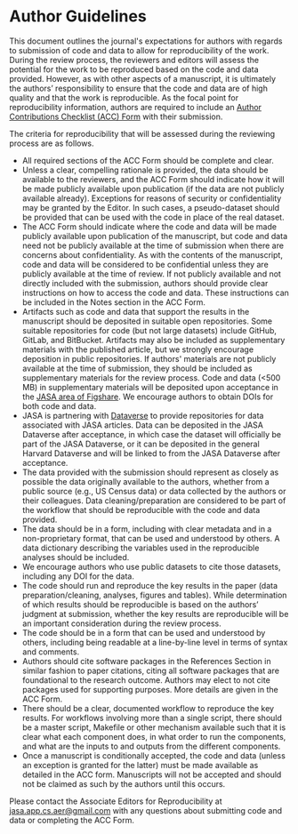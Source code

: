 <script async src="https://www.googletagmanager.com/gtag/js?id={{ site.google_analytics }}"></script>
<script>
  window.dataLayer = window.dataLayer || [];
  function gtag(){dataLayer.push(arguments);}
  gtag('js', new Date());

  gtag('config', '{{ site.google_analytics }}');
</script>

# Author Guidelines

This document outlines the journal's expectations for authors with regards to submission of code and data to allow for reproducibility of the work. During the review process, the reviewers and editors will assess the potential for the work to be reproduced based on the code and data provided. However, as with other aspects of a manuscript, it is ultimately the authors’ responsibility to ensure that the code and data are of high quality and that the work is reproducible. As the focal point for reproducibility information, authors are required to include an [Author Contributions Checklist (ACC) Form](acc.html) with their submission. 

The criteria for reproducibility that will be assessed during the reviewing process are as follows.

 - All required sections of the ACC Form should be complete and clear. 
 - Unless a clear, compelling rationale is provided, the data should be available to the reviewers, and the ACC Form should indicate how it will be made publicly available upon publication (if the data are not publicly available already). Exceptions for reasons of security or confidentiality may be granted by the Editor. In such cases, a pseudo-dataset should be provided that can be used with the code in place of the real dataset.
 - The ACC Form should indicate where the code and data will be made publicly available upon publication of the manuscript, but code and data need not be publicly available at the time of submission when there are concerns about confidentiality. As with the contents of the manuscript, code and data will be considered to be confidential unless they are publicly available at the time of review. If not publicly available and not directly included with the submission, authors should provide clear instructions on how to access the code and data. These instructions can be included in the Notes section in the ACC Form.
 - Artifacts such as code and data that support the results in the manuscript should be deposited in suitable open repositories. Some suitable repositories for code (but not large datasets) include GitHub, GitLab, and BitBucket. Artifacts may also be included as supplementary materials with the published article, but we strongly encourage deposition in public repositories. If authors' materials are not publicly available at the time of submission, they should be included as supplementary materials for the review process. Code and data (<500 MB) in supplementary materials will be deposited upon acceptance in the [JASA area of Figshare](https://tandf.figshare.com/JASA). We encourage authors to obtain DOIs for both code and data.
 - JASA is partnering with [Dataverse](https://dataverse.harvard.edu/dataverse/jasa) to provide repositories for data associated with JASA articles. Data can be deposited in the JASA Dataverse after acceptance, in which case the dataset will officially be part of the JASA Dataverse, or it can be deposited in the general Harvard Dataverse and will be linked to from the JASA Dataverse after acceptance.
 - The data provided with the submission should represent as closely as possible the data originally available to the authors, whether from a public source (e.g., US Census data) or data collected by the authors or their colleagues. Data cleaning/preparation are considered to be part of the workflow that should be reproducible with the code and data provided. 
 - The data should be in a form, including with clear metadata and in a non-proprietary format, that can be used and understood by others. A data dictionary describing the variables used in the reproducible analyses should be included.
 - We encourage authors who use public datasets to cite those datasets, including any DOI for the data.
 - The code should run and reproduce the key results in the paper (data preparation/cleaning, analyses, figures and tables). While determination of which results should be reproducible is based on the authors’ judgment at submission, whether the key results are reproducible will be an important consideration during the review process.
 - The code should be in a form that can be used and understood by others, including being readable at a line-by-line level in terms of syntax and comments. 
 - Authors should cite software packages in the References Section in similar fashion to paper citations, citing all software packages that are foundational to the research outcome. Authors may elect to not cite packages used for supporting purposes. More details are given in the ACC Form.
 - There should be a clear, documented workflow to reproduce the key results. For workflows involving more than a single script, there should be a master script, Makefile or other mechanism available such that it is clear what each component does, in what order to run the components, and what are the inputs to and outputs from the different components.
 - Once a manuscript is conditionally accepted, the code and data (unless an exception is granted for the latter) must be made available as detailed in the ACC form. Manuscripts will not be accepted and should not be claimed as such by the authors until this occurs.

Please contact the Associate Editors for Reproducibility at [jasa.app.cs.aer@gmail.com](mailto:jasa.app.cs.aer@gmail.com) with any questions about submitting code and data or completing the ACC Form.
